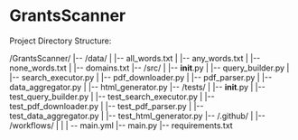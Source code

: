 # GrantsScanner

Project Directory Structure:

/GrantsScanner/
|-- /data/
|   |-- all_words.txt
|   |-- any_words.txt
|   |-- none_words.txt
|   |-- domains.txt
|-- /src/
|   |-- __init__.py
|   |-- query_builder.py
|   |-- search_executor.py
|   |-- pdf_downloader.py
|   |-- pdf_parser.py
|   |-- data_aggregator.py
|   |-- html_generator.py
|-- /tests/
|   |-- __init__.py
|   |-- test_query_builder.py
|   |-- test_search_executor.py
|   |-- test_pdf_downloader.py
|   |-- test_pdf_parser.py
|   |-- test_data_aggregator.py
|   |-- test_html_generator.py
|-- /.github/
|   |-- /workflows/
|   |   | -- main.yml
|-- main.py
|-- requirements.txt
